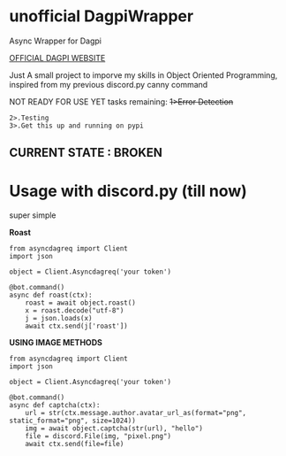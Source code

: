 # unofficial DagpiWrapper
Async Wrapper for Dagpi

[OFFICIAL DAGPI WEBSITE](https://dagpi.xyz/)

Just A small project to imporve my skills in Object Oriented Programming, inspired from my previous discord.py canny command

NOT READY FOR USE YET
tasks remaining:
    ~~1>Error Detection~~
    
    2>.Testing
    3>.Get this up and running on pypi

## CURRENT STATE : BROKEN

# Usage with discord.py  (till now)
super simple

**Roast**

    from asyncdagreq import Client
    import json

    object = Client.Asyncdagreq('your token')

    @bot.command()
    async def roast(ctx):
        roast = await object.roast()
        x = roast.decode("utf-8")
        j = json.loads(x)
        await ctx.send(j['roast'])
        
**USING IMAGE METHODS**

    from asyncdagreq import Client
    import json

    object = Client.Asyncdagreq('your token')
    
    @bot.command()
    async def captcha(ctx):
        url = str(ctx.message.author.avatar_url_as(format="png", static_format="png", size=1024))
        img = await object.captcha(str(url), "hello")
        file = discord.File(img, "pixel.png")
        await ctx.send(file=file)
